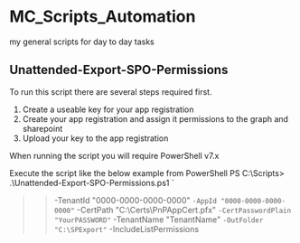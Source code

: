 # MC_Scripts_Automation
my general scripts for day to day tasks

## Unattended-Export-SPO-Permissions
To run this script there are several steps required first. 
1. Create a useable key for your app registration
2. Create your app registration and assign it permissions to the graph and sharepoint
3. Upload your key to the app registration

When running the script you will require PowerShell v7.x

Execute the script like the below example from PowerShell 
PS C:\Scripts> .\Unattended-Export-SPO-Permissions.ps1 `
>> -TenantId "0000-0000-0000-0000" `
>> -AppId "0000-0000-0000-0000" `
>>     -CertPath "C:\Certs\PnPAppCert.pfx" `
>>     -CertPasswordPlain "YourPASSWORD" `
>>     -TenantName "TenantName" `
>>     -OutFolder "C:\SPExport" `
>>     -IncludeListPermissions
